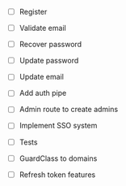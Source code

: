 - [ ] Register

- [ ] Validate email
- [ ] Recover password
- [ ] Update password
- [ ] Update email

- [ ] Add auth pipe
- [ ] Admin route to create admins

- [ ] Implement SSO system

- [ ] Tests
- [ ] GuardClass to domains
- [ ] Refresh token features
